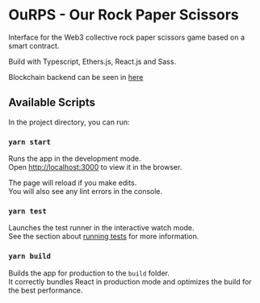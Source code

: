 # OuRPS - Our Rock Paper Scissors

Interface for the Web3 collective rock paper scissors game based on a smart contract.

Build with Typescript, Ethers.js, React.js and Sass.

Blockchain backend can be seen in [here](https://github.com/yagizsenal/ourps)

## Available Scripts

In the project directory, you can run:

### `yarn start`

Runs the app in the development mode.\
Open [http://localhost:3000](http://localhost:3000) to view it in the browser.

The page will reload if you make edits.\
You will also see any lint errors in the console.

### `yarn test`

Launches the test runner in the interactive watch mode.\
See the section about [running tests](https://facebook.github.io/create-react-app/docs/running-tests) for more information.

### `yarn build`

Builds the app for production to the `build` folder.\
It correctly bundles React in production mode and optimizes the build for the best performance.
